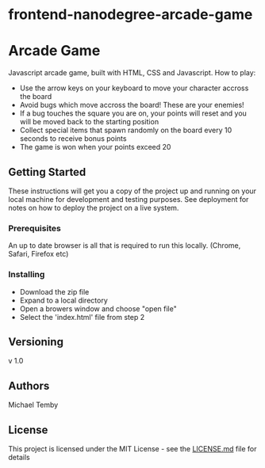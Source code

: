 frontend-nanodegree-arcade-game
===============================

# Arcade Game

Javascript arcade game, built with HTML, CSS and Javascript. 
How to play:
* Use the arrow keys on your keyboard to move your character accross the board
* Avoid bugs which move accross the board! These are your enemies!
* If a bug touches the square you are on, your points will reset and you will be moved back to the starting position
* Collect special items that spawn randomly on the board every 10 seconds to receive bonus points
* The game is won when your points exceed 20

## Getting Started

These instructions will get you a copy of the project up and running on your local machine for development and testing purposes. See deployment for notes on how to deploy the project on a live system.

### Prerequisites

An up to date browser is all that is required to run this locally. (Chrome, Safari, Firefox etc)


### Installing

* Download the zip file
* Expand to a local directory
* Open a browers window and choose "open file"
* Select the 'index.html' file from step 2

## Versioning

v 1.0

## Authors

Michael Temby


## License

This project is licensed under the MIT License - see the [LICENSE.md](LICENSE.md) file for details


